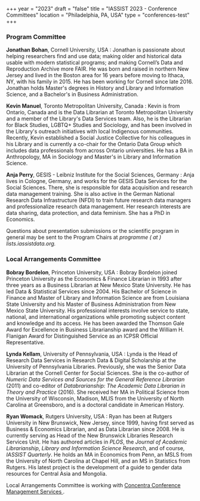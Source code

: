 +++
year = "2023"
draft = "false"
title = "IASSIST 2023 - Conference Committees"
location = "Philadelphia, PA, USA"
type = "conferences-test"
+++

### Program Committee

**Jonathan Bohan**, Cornell University, USA
: Jonathan is passionate about helping researchers find and use data; making older and historical data usable with modern statistical programs; and making Cornell’s Data and Reproduction Archive more FAIR. He was born and raised in northern New Jersey and lived in the Boston area for 16 years before moving to Ithaca, NY, with his family in 2015. He has been working for Cornell since late 2016. Jonathan holds Master's degrees in History and Library and Information Science, and a Bachelor's in Business Administration.

**Kevin Manuel**, Toronto Metropolitan University, Canada
: Kevin is from Ontario, Canada and is the Data Librarian at Toronto Metropolitan University and a member of the Library's Data Services team. Also, he is the Librarian for Black Studies, LGBTQ+ Studies and Sociology, and has been involved in the Library's outreach initiatives with local Indigenous communities. Recently, Kevin established a Social Justice Collective for his colleagues in his Library and is currently a co-chair for the Ontario Data Group which includes data professionals from across Ontario universities. He has a BA in Anthropology, MA in Sociology and Master's in Library and Information Science. 

**Anja Perry**, GESIS - Leibniz Institute for the Social Sciences, Germany
: Anja lives in Cologne, Germany, and works for the GESIS Data Services for the Social Sciences. There, she is responsible for data acquisition and research data management training. She is also active in the German National Research Data Infrastructure (NFDI) to train future research data managers and professionalize research data management. Her research interests are data sharing, data protection, and data feminism. She has a PhD in Economics.

Questions about presentation submissions or the scientific program in general may be sent to the Program Chairs at *programme ( at ) lists.iassistdata.org.*

### Local Arrangements Committee

**Bobray Bordelon**, Princeton University, USA
: Bobray Bordelon joined Princeton University as the Economics & Finance Librarian in 1993   after three years as a Business Librarian at New Mexico State University. He has led Data & Statistical Services since 2004. His Bachelor of Science in Finance and Master of Library and Information Science are from Louisiana State University and his Master of Business Administration from New Mexico State University. His professional interests involve service to state, national, and international organizations while promoting subject content and knowledge and its access.  He has been awarded the Thomson Gale Award for Excellence in Business Librarianship award and the William H. Flanigan Award for Distinguished Service as an ICPSR Official Representative.

**Lynda Kellam**, University of Pennsylvania, USA
: Lynda is the Head of Research Data Services in Research Data & Digital Scholarship at the University of Pennsylvania Libraries. Previously, she was the Senior Data Librarian at the Cornell Center for Social Sciences. She is the co-author of *Numeric Data Services and Sources for the General Reference Librarian* (2011) and co-editor of *Databrarianship: The Academic Data Librarian in Theory and Practice* (2016). She received her MA in Political Science from the University of Wisconsin, Madison, MLIS from the University of North Carolina at Greensboro, and is a doctoral candidate in American History.

**Ryan Womack**, Rutgers University, USA
: Ryan has been at Rutgers University in New Brunswick, New Jersey, since 1999, having first served as Business & Economics Librarian, and as Data Librarian since 2008.  He is currently serving as Head of the New Brunswick Libraries Research Services Unit.  He has authored articles in *PLOS*, the *Journal of Academic Librarianship*, *Library and Information Science Research*, and of course, *IASSIST Quarterly*. He holds an MA in Economics from Penn, an MSLS from the University of North Carolina at Chapel Hill, and an MS in Statistics from Rutgers. His latest project is the development of a guide to gender data resources for Central Asia and Mongolia.

Local Arrangements Committee is working with [Concentra Conference Management Services <i class="fas fa-external-link-alt"></i>](https://www.concentra-cms.com/).

